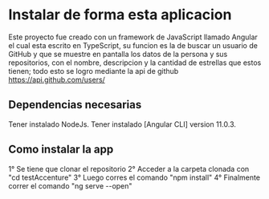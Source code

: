 # Instalar de forma esta aplicacion

Este proyecto fue creado con un framework de JavaScript llamado Angular el cual esta escrito en TypeScript,
su funcion es la de buscar un usuario de GitHub y que se muestre en pantalla los datos de la persona y
sus repositorios, con el nombre, descripcion y la cantidad de estrellas que estos tienen; todo esto se logro
mediante la api de github https://api.github.com/users/

## Dependencias necesarias

Tener instalado NodeJs.
Tener instalado [Angular CLI] version 11.0.3.

## Como instalar la app

1° Se tiene que clonar el repositorio
2° Acceder a la carpeta clonada con "cd testAccenture"
3° Luego corres el comando "npm install"
4° Finalmente correr el comando "ng serve --open"
